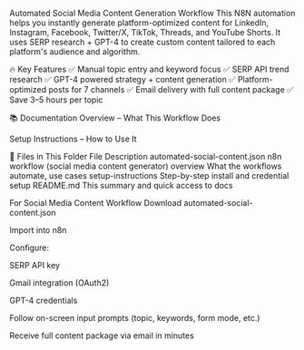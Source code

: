 Automated Social Media Content Generation Workflow
This N8N automation helps you instantly generate platform-optimized content for LinkedIn, Instagram, Facebook, Twitter/X, TikTok, Threads, and YouTube Shorts. It uses SERP research + GPT-4 to create custom content tailored to each platform's audience and algorithm.

🔥 Key Features
✅ Manual topic entry and keyword focus
✅ SERP API trend research
✅ GPT-4 powered strategy + content generation
✅ Platform-optimized posts for 7 channels
✅ Email delivery with full content package
✅ Save 3–5 hours per topic

📚 Documentation
Overview – What This Workflow Does

Setup Instructions – How to Use It

📁 Files in This Folder
File	Description
automated-social-content.json	n8n workflow (social media content generator)
overview	What the workflows automate, use cases
setup-instructions	Step-by-step install and credential setup
README.md	This summary and quick access to docs


For Social Media Content Workflow
Download automated-social-content.json

Import into n8n

Configure:

SERP API key

Gmail integration (OAuth2)

GPT-4 credentials

Follow on-screen input prompts (topic, keywords, form mode, etc.)

Receive full content package via email in minutes

